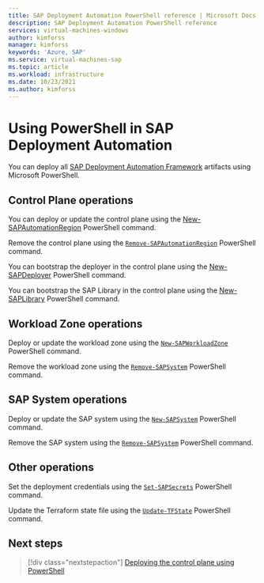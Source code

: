 ```yaml
---
title: SAP Deployment Automation PowerShell reference | Microsoft Docs
description: SAP Deployment Automation PowerShell reference
services: virtual-machines-windows
author: kimforss
manager: kimforss
keywords: 'Azure, SAP'
ms.service: virtual-machines-sap
ms.topic: article
ms.workload: infrastructure
ms.date: 10/23/2021
ms.author: kimforss
---
```


# Using PowerShell in SAP Deployment Automation

You can deploy all [SAP Deployment Automation Framework](automation-deployment-framework.md) artifacts using Microsoft PowerShell.

## Control Plane operations

You can deploy or update the control plane using the [New-SAPAutomationRegion](module/automation-new-sapautomationregion.md) PowerShell command.

Remove the control plane using the [`Remove-SAPAutomationRegion`](module/automation-remove-sapautomationregion.md) PowerShell command.

You can bootstrap the deployer in the control plane using the [New-SAPDeployer](module/automation-new-sapdeployer.md) PowerShell command.

You can bootstrap the SAP Library in the control plane using the [New-SAPLibrary](module/automation-new-saplibrary.md) PowerShell command.

## Workload Zone operations

Deploy or update the workload zone using the [`New-SAPWorkloadZone`](module/automation-new-sapworkloadzone.md) PowerShell command.

Remove the workload zone using the [`Remove-SAPSystem`](module/automation-remove-sapsystem.md)  PowerShell command.


## SAP System operations

Deploy or update the SAP system using the [`New-SAPSystem`](module/automation-new-sapsystem.md) PowerShell command.

Remove the SAP system using the [`Remove-SAPSystem`](module/automation-remove-sapsystem.md)  PowerShell command.


## Other operations

Set the deployment credentials using the
[`Set-SAPSecrets`](module/automation-set-sapsecrets.md) PowerShell command.

Update the Terraform state file using the
[`Update-TFState`](module/automation-update-tfstate.md) PowerShell command.

## Next steps

> [!div class="nextstepaction"]
> [Deploying the control plane using PowerShell](module/automation-new-sapautomationregion.md)




